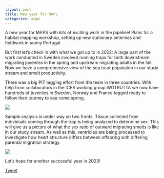 ```yaml
---
layout: post
title: New year for MAPS
categories: maps
---
```


A new year for MAPS with lots of exciting work in the pipeline! Plans for a habitat mapping workshop, setting up new stationary antennas and fieldwork in sunny Portugal.

<!--more-->

But first let’s check in with what we got up to in 2022:
A large part of the work conducted in Sweden involved running traps for both downstream migrating juveniles in the spring and upstream migrating adults in the fall. Now we have a comprehensive view of the sea trout population in our study stream and smolt productivity.

There was a big PIT tagging effort from the team in three countries. With help from collaborators in the ICES working group WGTRUTTA we now have hundreds of juveniles in Sweden, Norway and France tagged ready to follow their journey to sea come spring.

<div class="row">
  <div class="column">
    <img src="https://user-images.githubusercontent.com/96004332/216825321-d6ff575e-b51f-4569-b1ba-2dedbe9533c8.jpeg" />
  </div>
</div>

Sample analysis is under way on two fronts. Tissue collected from individuals coming through the trap is being analysed to determine sex. This will give us a picture of what the sex ratio of outward migrating smolts is like in our study stream. As well as this, ventricles are being processed to investigate how heart structure differs between offspring with differing parental migration strategy.

<div class="row">
  <div class="column">
    <img src="https://user-images.githubusercontent.com/96004332/216825379-27e58f81-f8e6-4315-97fb-2401a5e5cc7d.jpeg" />
  </div>
</div>

Let’s hope for another successful year in 2023!


<a href="https://twitter.com/share?ref_src=twsrc%5Etfw" class="twitter-share-button" data-show-count="false">Tweet</a><script async src="https://platform.twitter.com/widgets.js" charset="utf-8"></script>